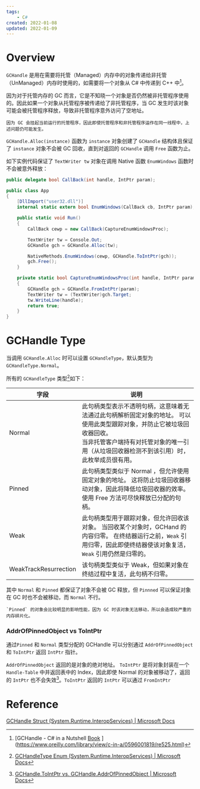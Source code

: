 ```yaml
---
tags:
    - C#
created: 2022-01-08
updated: 2022-01-09
---
```


# Overview

`GCHandle` 是用在需要将托管（Managed）内存中的对象传递给非托管（UnManaged）内存时使用的，如需要将一个对象从 C# 中传递到 C++ 中[^1]。

因为对于托管内存的 GC 而言，它是不知晓一个对象是否仍然被非托管程序使用的。因此如果一个对象从托管程序被传递给了非托管程序，当 GC 发生时该对象可能会被托管程序释放，导致非托管程序意外访问了空地址。

```ad-note
因为 GC 会挂起当前运行的托管程序，因此即使托管程序和非托管程序运作在同一线程中，上述问题仍可能发生。
```

`GCHandle.Alloc(instance)` 函数为 `instance` 对象创建了 `GCHandle` 结构体且保证了 `instance` 对象不会被 GC 回收，直到对返回的 `GCHandle` 调用 `Free` 函数为止。

如下实例代码保证了 `TextWriter tw` 对象在调用 Native 函数 `EnumWindows` 函数时不会被意外释放：
```csharp
public delegate bool CallBack(int handle, IntPtr param);

public class App
{
    [DllImport("user32.dll")]
    internal static extern bool EnumWindows(CallBack cb, IntPtr param);

    public static void Run()
    {
        CallBack cewp = new CallBack(CaptureEnumWindowsProc);

        TextWriter tw = Console.Out;
        GCHandle gch = GCHandle.Alloc(tw);

        NativeMethods.EnumWindows(cewp, GCHandle.ToIntPtr(gch));
        gch.Free();
    }

    private static bool CaptureEnumWindowsProc(int handle, IntPtr param)
    {
        GCHandle gch = GCHandle.FromIntPtr(param);
        TextWriter tw = (TextWriter)gch.Target;
        tw.WriteLine(handle);
        return true;
    }
}
```

# GCHandle Type

当调用 `GCHandle.Alloc` 时可以设置 `GCHandleType`，默认类型为 `GCHandleType.Normal`。

所有的 `GCHandleType` 类型[^2]如下：

| 字段                  | 说明                                                                                                                                                                                                                  |
| --------------------- | --------------------------------------------------------------------------------------------------------------------------------------------------------------------------------------------------------------------- |
| Normal                | 此句柄类型表示不透明句柄，这意味着无法通过此句柄解析固定对象的地址。 可以使用此类型跟踪对象，并防止它被垃圾回收器回收。<br>当非托管客户端持有对托管对象的唯一引用（从垃圾回收器检测不到该引用）时，此枚举成员很有用。 |
| Pinned                | 此句柄类型类似于 Normal ，但允许使用固定对象的地址。 这将防止垃圾回收器移动对象，因此将降低垃圾回收器的效率。 使用 Free 方法可尽快释放已分配的句柄。                                                                  |
| Weak                  | 此句柄类型用于跟踪对象，但允许回收该对象。 当回收某个对象时，GCHand 的内容归零。 在终结器运行之前，`Weak` 引用归零，因此即使终结器使该对象复活，`Weak` 引用仍然是归零的。                                             |
| WeakTrackResurrection | 该句柄类型类似于 Weak，但如果对象在终结过程中复活，此句柄不归零。                                                                                                                                                     |

其中 `Normal` 和 `Pinned` 都保证了对象不会被 GC 释放，但 `Pinnned` 可以保证对象在 GC 时也不会被移动，而  `Normal` 不行。

```ad-note
`Pinned` 的对象会比较明显的影响性能，因为 GC 时该对象无法移动，所以会造成较严重的内存碎片化。
```

### AddrOfPinnedObject vs ToIntPtr

通过`Pinned` 和 `Normal` 类型分配的 GCHandle 可以分别通过 `AddrOfPinnedObject` 和 `ToIntPtr` 返回 `IntPtr` 指针。

`AddrOfPinnedObject` 返回的是对象的绝对地址。 `ToIntPtr` 是将对象封装在一个 `Handle-Table` 中并返回表中的 Index，因此即使 Normal 的对象被移动了，返回的 `IntPtr` 也不会失效[^3]。`ToIntPtr` 返回的 `IntPtr` 可以通过 `FromIntPtr` 


# Reference

[^1]: [GCHandle - C# in a Nutshell [Book](oreilly.com) ](https://www.oreilly.com/library/view/c-in-a/0596001819/re525.html)
[^2]: [GCHandleType Enum (System.Runtime.InteropServices) | Microsoft Docs](https://docs.microsoft.com/en-us/dotnet/api/system.runtime.interopservices.gchandletype?view=net-6.0)
[^3]: [GCHandle.ToIntPtr vs. GCHandle.AddrOfPinnedObject | Microsoft Docs](https://docs.microsoft.com/zh-cn/archive/blogs/jmstall/gchandle-tointptr-vs-gchandle-addrofpinnedobject)

 [GCHandle Struct (System.Runtime.InteropServices) | Microsoft Docs](https://docs.microsoft.com/en-us/dotnet/api/system.runtime.interopservices.gchandle?view=net-6.0)
